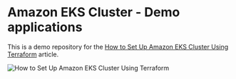 # Amazon EKS Cluster - Demo applications

This is a demo repository for the [How to Set Up Amazon EKS Cluster Using Terraform](https://hands-on.cloud/how-to-set-up-amazon-eks-cluster-using-terraform/) article.

![How to Set Up Amazon EKS Cluster Using Terraform](https://hands-on.cloud/wp-content/uploads/2022/04/How-to-Set-Up-Amazon-EKS-Cluster-Using-Terraform.png)
